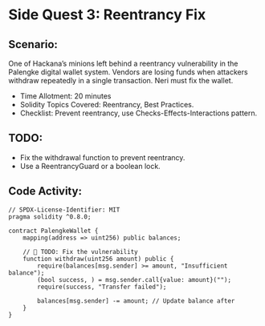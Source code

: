# Side Quest 3: Reentrancy Fix

## Scenario:

One of Hackana’s minions left behind a reentrancy vulnerability in the Palengke digital wallet system. Vendors are losing funds when attackers withdraw repeatedly in a single transaction. Neri must fix the wallet.

- Time Allotment: 20 minutes
- Solidity Topics Covered: Reentrancy, Best Practices.
- Checklist: Prevent reentrancy, use Checks-Effects-Interactions pattern.

## TODO:

- Fix the withdrawal function to prevent reentrancy.
- Use a ReentrancyGuard or a boolean lock.

## Code Activity:

```
// SPDX-License-Identifier: MIT
pragma solidity ^0.8.0;

contract PalengkeWallet {
    mapping(address => uint256) public balances;

    // 🚩 TODO: Fix the vulnerability
    function withdraw(uint256 amount) public {
        require(balances[msg.sender] >= amount, "Insufficient balance");
        (bool success, ) = msg.sender.call{value: amount}("");
        require(success, "Transfer failed");

        balances[msg.sender] -= amount; // Update balance after
    }
}
```
